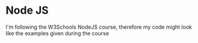 # Node JS

I'm following the W3Schools NodeJS course, therefore my code might look like the examples given during the course
